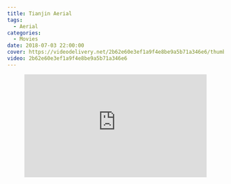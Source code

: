 ```yaml
---
title: Tianjin Aerial
tags:
  - Aerial
categories:
  - Movies
date: 2018-07-03 22:00:00
cover: https://videodelivery.net/2b62e60e3ef1a9f4e8be9a5b71a346e6/thumbnails/thumbnail.jpg?time=2m14s
video: 2b62e60e3ef1a9f4e8be9a5b71a346e6
---
```


<figure>
  <div style="position: relative; padding-top: 56.25%;"><iframe src="https://iframe.videodelivery.net/2b62e60e3ef1a9f4e8be9a5b71a346e6?preload=metadata&poster=https%3A%2F%2Fvideodelivery.net%2F2b62e60e3ef1a9f4e8be9a5b71a346e6%2Fthumbnails%2Fthumbnail.jpg%3Ftime%3D2m14s%26height%3D600" style="border: none; position: absolute; top: 0; left: 0; height: 100%; width: 100%;" allow="accelerometer; gyroscope; autoplay; encrypted-media; picture-in-picture;" allowfullscreen="true"></iframe></div>
</figure>
